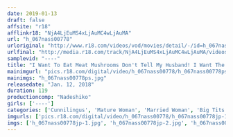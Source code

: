 ```yaml
---
date: 2019-01-13
draft: false
affsite: "r18"
afflinkr18: "NjA4LjEuMS4xLjAuMC4wLjAuMA"
url: "h_067nass00778"
urloriginal: "http://www.r18.com/videos/vod/movies/detail/-/id=h_067nass00778"
urlfinal: "http://media.r18.com/track/NjA4LjEuMS4xLjAuMC4wLjAuMA/videos/vod/movies/detail/-/id=h_067nass00778"
samplevid: "----"
title: "I Want To Eat Meat Mushrooms Don't Tell My Husband! I Want The Dicks of Other Men Inside of Me! In Her Forties Hunting For Meat Mushrooms!"
mainimgurl: "pics.r18.com/digital/video/h_067nass00778/h_067nass00778ps.jpg"
mainimgs: "h_067nass00778ps.jpg"
releasedate: "Jan. 12, 2018"
duration: 119
productioncomp: "Nadeshiko"
girls: ['----']
categories: ['Cunnilingus', 'Mature Woman', 'Married Woman', 'Big Tits', 'Blowjob', '69', 'Facial']
imgurls: ['pics.r18.com/digital/video/h_067nass00778/h_067nass00778jp-1.jpg', 'pics.r18.com/digital/video/h_067nass00778/h_067nass00778jp-2.jpg', 'pics.r18.com/digital/video/h_067nass00778/h_067nass00778jp-3.jpg', 'pics.r18.com/digital/video/h_067nass00778/h_067nass00778jp-4.jpg', 'pics.r18.com/digital/video/h_067nass00778/h_067nass00778jp-5.jpg', 'pics.r18.com/digital/video/h_067nass00778/h_067nass00778jp-6.jpg', 'pics.r18.com/digital/video/h_067nass00778/h_067nass00778jp-7.jpg', 'pics.r18.com/digital/video/h_067nass00778/h_067nass00778jp-8.jpg', 'pics.r18.com/digital/video/h_067nass00778/h_067nass00778jp-9.jpg', 'pics.r18.com/digital/video/h_067nass00778/h_067nass00778jp-10.jpg', 'pics.r18.com/digital/video/h_067nass00778/h_067nass00778jp-11.jpg', 'pics.r18.com/digital/video/h_067nass00778/h_067nass00778jp-12.jpg', 'pics.r18.com/digital/video/h_067nass00778/h_067nass00778jp-13.jpg', 'pics.r18.com/digital/video/h_067nass00778/h_067nass00778jp-14.jpg', 'pics.r18.com/digital/video/h_067nass00778/h_067nass00778jp-15.jpg', 'pics.r18.com/digital/video/h_067nass00778/h_067nass00778jp-16.jpg', 'pics.r18.com/digital/video/h_067nass00778/h_067nass00778jp-17.jpg', 'pics.r18.com/digital/video/h_067nass00778/h_067nass00778jp-18.jpg', 'pics.r18.com/digital/video/h_067nass00778/h_067nass00778jp-19.jpg', 'pics.r18.com/digital/video/h_067nass00778/h_067nass00778jp-20.jpg']
imgs: ['h_067nass00778jp-1.jpg', 'h_067nass00778jp-2.jpg', 'h_067nass00778jp-3.jpg', 'h_067nass00778jp-4.jpg', 'h_067nass00778jp-5.jpg', 'h_067nass00778jp-6.jpg', 'h_067nass00778jp-7.jpg', 'h_067nass00778jp-8.jpg', 'h_067nass00778jp-9.jpg', 'h_067nass00778jp-10.jpg', 'h_067nass00778jp-11.jpg', 'h_067nass00778jp-12.jpg', 'h_067nass00778jp-13.jpg', 'h_067nass00778jp-14.jpg', 'h_067nass00778jp-15.jpg', 'h_067nass00778jp-16.jpg', 'h_067nass00778jp-17.jpg', 'h_067nass00778jp-18.jpg', 'h_067nass00778jp-19.jpg', 'h_067nass00778jp-20.jpg']
---
```

